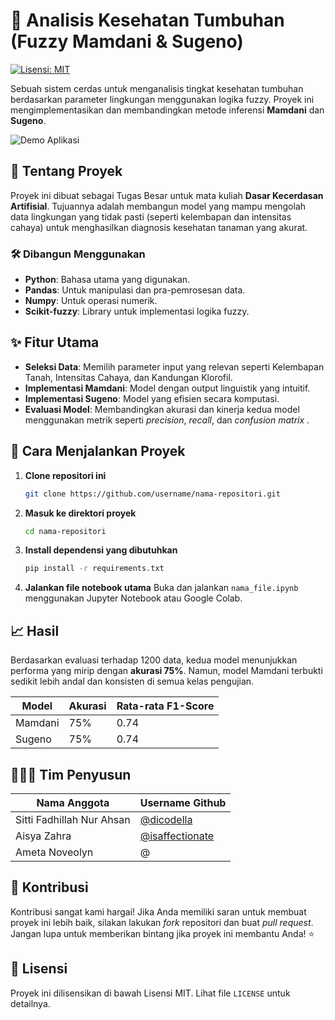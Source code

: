 # 🌿 Analisis Kesehatan Tumbuhan (Fuzzy Mamdani & Sugeno)

[![Lisensi: MIT](https://img.shields.io/badge/License-MIT-yellow.svg)](https://opensource.org/licenses/MIT)

Sebuah sistem cerdas untuk menganalisis tingkat kesehatan tumbuhan berdasarkan parameter lingkungan menggunakan logika fuzzy. Proyek ini mengimplementasikan dan membandingkan metode inferensi **Mamdani** dan **Sugeno**.

![Demo Aplikasi](URL_KE_SCREENSHOT_ATAU_GIF_DEMO_ANDA.gif)

## 🌟 Tentang Proyek

Proyek ini dibuat sebagai Tugas Besar untuk mata kuliah **Dasar Kecerdasan Artifisial**. Tujuannya adalah membangun model yang mampu mengolah data lingkungan yang tidak pasti (seperti kelembapan dan intensitas cahaya) untuk menghasilkan diagnosis kesehatan tanaman yang akurat.

### 🛠️ Dibangun Menggunakan

* **Python**: Bahasa utama yang digunakan.
* **Pandas**: Untuk manipulasi dan pra-pemrosesan data.
* **Numpy**: Untuk operasi numerik.
* **Scikit-fuzzy**: Library untuk implementasi logika fuzzy.

## ✨ Fitur Utama

* **Seleksi Data**: Memilih parameter input yang relevan seperti Kelembapan Tanah, Intensitas Cahaya, dan Kandungan Klorofil.
* **Implementasi Mamdani**: Model dengan output linguistik yang intuitif.
* **Implementasi Sugeno**: Model yang efisien secara komputasi.
* **Evaluasi Model**: Membandingkan akurasi dan kinerja kedua model menggunakan metrik seperti *precision*, *recall*, dan *confusion matrix* .

## 🚀 Cara Menjalankan Proyek

1.  **Clone repositori ini**
    ```sh
    git clone https://github.com/username/nama-repositori.git
    ```
2.  **Masuk ke direktori proyek**
    ```sh
    cd nama-repositori
    ```
3.  **Install dependensi yang dibutuhkan**
    ```sh
    pip install -r requirements.txt
    ```
4.  **Jalankan file notebook utama**
    Buka dan jalankan `nama_file.ipynb` menggunakan Jupyter Notebook atau Google Colab.

## 📈 Hasil

Berdasarkan evaluasi terhadap 1200 data, kedua model menunjukkan performa yang mirip dengan **akurasi 75%**. Namun, model Mamdani terbukti sedikit lebih andal dan konsisten di semua kelas pengujian.

| Model   | Akurasi | Rata-rata F1-Score |
|---------|---------|--------------------|
| Mamdani | 75%     | 0.74               |
| Sugeno  | 75%     | 0.74               |

## 🧑‍🤝‍🧑 Tim Penyusun
| Nama Anggota                 | Username Github |
|------------------------------|-----------------|
| Sitti Fadhillah Nur Ahsan    | [@dicodella](https://github.com/dicodella)      |
| Aisya Zahra                  | [@isaffectionate](https://github.com/isaffectionate) |
| Ameta Noveolyn               | @               |

## 🤝 Kontribusi

Kontribusi sangat kami hargai! Jika Anda memiliki saran untuk membuat proyek ini lebih baik, silakan lakukan *fork* repositori dan buat *pull request*. Jangan lupa untuk memberikan bintang jika proyek ini membantu Anda! ⭐

## 📝 Lisensi

Proyek ini dilisensikan di bawah Lisensi MIT. Lihat file `LICENSE` untuk detailnya.
